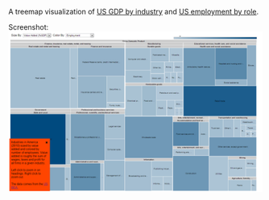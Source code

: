 A treemap visualization of [US GDP by industry](http://htmlpreview.github.com/?https://github.com/dpinney/gdpviz/blob/master/gdp.html
) and [US employment by role](http://htmlpreview.github.com/?https://github.com/dpinney/gdpviz/blob/master/employment.html
).

Screenshot:
![Preview](https://raw.githubusercontent.com/dpinney/gdpviz/master/1screenshot.png)